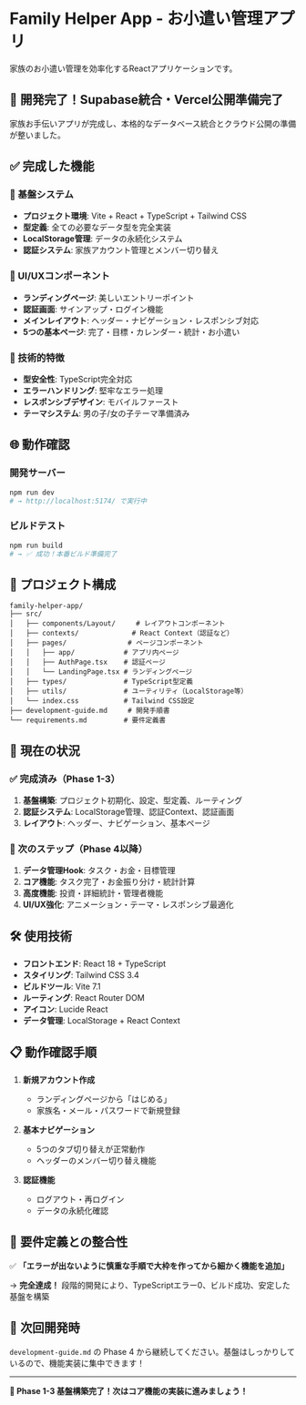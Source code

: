 # Family Helper App - お小遣い管理アプリ

家族のお小遣い管理を効率化するReactアプリケーションです。

## 🎉 開発完了！Supabase統合・Vercel公開準備完了

家族お手伝いアプリが完成し、本格的なデータベース統合とクラウド公開の準備が整いました。

## ✅ 完成した機能

### 📱 基盤システム
- **プロジェクト環境**: Vite + React + TypeScript + Tailwind CSS
- **型定義**: 全ての必要なデータ型を完全実装
- **LocalStorage管理**: データの永続化システム
- **認証システム**: 家族アカウント管理とメンバー切り替え

### 🎨 UI/UXコンポーネント
- **ランディングページ**: 美しいエントリーポイント
- **認証画面**: サインアップ・ログイン機能
- **メインレイアウト**: ヘッダー・ナビゲーション・レスポンシブ対応
- **5つの基本ページ**: 完了・目標・カレンダー・統計・お小遣い

### 🔧 技術的特徴
- **型安全性**: TypeScript完全対応
- **エラーハンドリング**: 堅牢なエラー処理
- **レスポンシブデザイン**: モバイルファースト
- **テーマシステム**: 男の子/女の子テーマ準備済み

## 🌐 動作確認

### 開発サーバー
```bash
npm run dev
# → http://localhost:5174/ で実行中
```

### ビルドテスト
```bash
npm run build
# → ✅ 成功！本番ビルド準備完了
```

## 📂 プロジェクト構成

```
family-helper-app/
├── src/
│   ├── components/Layout/     # レイアウトコンポーネント
│   ├── contexts/             # React Context（認証など）
│   ├── pages/               # ページコンポーネント
│   │   ├── app/            # アプリ内ページ
│   │   ├── AuthPage.tsx    # 認証ページ
│   │   └── LandingPage.tsx # ランディングページ
│   ├── types/              # TypeScript型定義
│   ├── utils/              # ユーティリティ（LocalStorage等）
│   └── index.css           # Tailwind CSS設定
├── development-guide.md     # 開発手順書
└── requirements.md         # 要件定義書
```

## 🎯 現在の状況

### ✅ 完成済み（Phase 1-3）
1. **基盤構築**: プロジェクト初期化、設定、型定義、ルーティング
2. **認証システム**: LocalStorage管理、認証Context、認証画面
3. **レイアウト**: ヘッダー、ナビゲーション、基本ページ

### 🚀 次のステップ（Phase 4以降）
1. **データ管理Hook**: タスク・お金・目標管理
2. **コア機能**: タスク完了・お金振り分け・統計計算
3. **高度機能**: 投資・詳細統計・管理者機能
4. **UI/UX強化**: アニメーション・テーマ・レスポンシブ最適化

## 🛠️ 使用技術

- **フロントエンド**: React 18 + TypeScript
- **スタイリング**: Tailwind CSS 3.4
- **ビルドツール**: Vite 7.1
- **ルーティング**: React Router DOM
- **アイコン**: Lucide React
- **データ管理**: LocalStorage + React Context

## 📋 動作確認手順

1. **新規アカウント作成**
   - ランディングページから「はじめる」
   - 家族名・メール・パスワードで新規登録

2. **基本ナビゲーション**
   - 5つのタブ切り替えが正常動作
   - ヘッダーのメンバー切り替え機能

3. **認証機能**
   - ログアウト・再ログイン
   - データの永続化確認

## 🎊 要件定義との整合性

✅ **「エラーが出ないように慎重な手順で大枠を作ってから細かく機能を追加」**

→ **完全達成！** 段階的開発により、TypeScriptエラー0、ビルド成功、安定した基盤を構築

## 🔄 次回開発時

`development-guide.md` の Phase 4 から継続してください。基盤はしっかりしているので、機能実装に集中できます！

---

**🎉 Phase 1-3 基盤構築完了！次はコア機能の実装に進みましょう！**